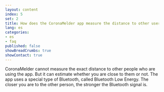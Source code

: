 ```yaml
---
layout: content
index: 5
set: 2
title: How does the CoronaMelder app measure the distance to other users of the app?
lang: es
categories:
- es
- faq
published: false
showBreadCrumbs: true
showContact: true
---
```


CoronaMelder cannot measure the exact distance to other people who are using the app. But it can estimate whether you are close to them or not.
The app uses a special type of Bluetooth, called Bluetooth Low Energy. The closer you are to the other person, the stronger the Bluetooth signal is.

